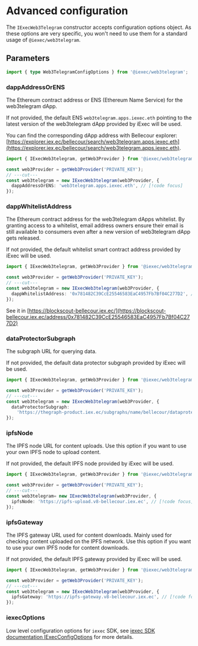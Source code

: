 # Advanced configuration

The `IExecWeb3Telegram` constructor accepts configuration options object. As these
options are very specific, you won't need to use them for a standard usage of
`@iexec/web3telegram`.

## Parameters

```ts twoslash
import { type Web3TelegramConfigOptions } from '@iexec/web3telegram';
```

### dappAddressOrENS

The Ethereum contract address or ENS (Ethereum Name Service) for the web3telegram
dApp.

If not provided, the default ENS `web3telegram.apps.iexec.eth` pointing to the
latest version of the web3telegram dApp provided by iExec will be used.

You can find the corresponding dApp address with Bellecour explorer:
[https://explorer.iex.ec/bellecour/search/web3telegram.apps.iexec.eth](https://explorer.iex.ec/bellecour/search/web3telegram.apps.iexec.eth).

```ts twoslash
import { IExecWeb3telegram, getWeb3Provider } from '@iexec/web3telegram';

const web3Provider = getWeb3Provider('PRIVATE_KEY');
// ---cut---
const web3telegram = new IExecWeb3telegram(web3Provider, {
  dappAddressOrENS: 'web3telegram.apps.iexec.eth', // [!code focus]
});
```

### dappWhitelistAddress

The Ethereum contract address for the web3telegram dApps whitelist. By granting
access to a whitelist, email address owners ensure their email is still
available to consumers even after a new version of web3telegram dApp gets released.

If not provided, the default whitelist smart contract address provided by iExec
will be used.

```ts twoslash
import { IExecWeb3telegram, getWeb3Provider } from '@iexec/web3telegram';

const web3Provider = getWeb3Provider('PRIVATE_KEY');
// ---cut---
const web3telegram = new IExecWeb3telegram(web3Provider, {
  dappWhitelistAddress: '0x781482C39CcE25546583EaC4957Fb7Bf04C277D2', // [!code focus]
});
```

See it in
[https://blockscout-bellecour.iex.ec/](https://blockscout-bellecour.iex.ec/address/0x781482C39CcE25546583EaC4957Fb7Bf04C277D2)

### dataProtectorSubgraph

The subgraph URL for querying data.

If not provided, the default data protector subgraph provided by iExec will be
used.

```ts twoslash
import { IExecWeb3telegram, getWeb3Provider } from '@iexec/web3telegram';

const web3Provider = getWeb3Provider('PRIVATE_KEY');
// ---cut---
const web3telegram = new IExecWeb3telegram(web3Provider, {
  dataProtectorSubgraph:
    'https://thegraph-product.iex.ec/subgraphs/name/bellecour/dataprotector', // [!code focus]
});
```

### ipfsNode

The IPFS node URL for content uploads. Use this option if you want to use your
own IPFS node to upload content.

If not provided, the default IPFS node provided by iExec will be used.

```ts twoslash
import { IExecWeb3telegram, getWeb3Provider } from '@iexec/web3telegram';

const web3Provider = getWeb3Provider('PRIVATE_KEY');
// ---cut---
const web3telegram= new IExecWeb3telegram(web3Provider, {
  ipfsNode: 'https://ipfs-upload.v8-bellecour.iex.ec', // [!code focus]
});
```

### ipfsGateway

The IPFS gateway URL used for content downloads. Mainly used for checking
content uploaded on the IPFS network. Use this option if you want to use your
own IPFS node for content downloads.

If not provided, the default IPFS gateway provided by iExec will be used.

```ts twoslash
import { IExecWeb3telegram, getWeb3Provider } from '@iexec/web3telegram';

const web3Provider = getWeb3Provider('PRIVATE_KEY');
// ---cut---
const web3telegram = new IExecWeb3telegram(web3Provider, {
  ipfsGateway: 'https://ipfs-gateway.v8-bellecour.iex.ec', // [!code focus]
});
```

### iexecOptions

Low level configuration options for `iexec` SDK, see
[iexec SDK documentation IExecConfigOptions](https://github.com/iExecBlockchainComputing/iexec-sdk/blob/master/docs/interfaces/IExecConfigOptions.md)
for more details.
